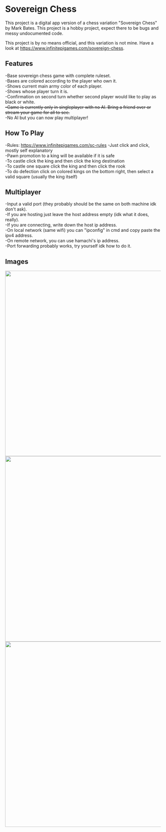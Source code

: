 # Sovereign Chess

This project is a digital app version of a chess variation "Sovereign Chess" by Mark Bates. This project is a hobby project, expect there to be bugs and messy undocumented code.

This project is by no means official, and this variation is not mine. Have a look at https://www.infinitepigames.com/sovereign-chess.

## Features
-Base sovereign chess game with complete ruleset.  
-Bases are colored according to the player who own it.  
-Shows current main army color of each player.  
-Shows whose player turn it is.  
-Confirmation on second turn whether second player would like to play as black or white.  
~~-Game is currently only in singleplayer with no AI. Bring a friend over or stream your game for all to see.~~  
-No AI but you can now play multiplayer!

## How To Play
-Rules: https://www.infinitepigames.com/sc-rules
-Just click and click, mostly self explanatory  
-Pawn promotion to a king will be available if it is safe  
-To castle click the king and then click the king destination  
-To castle one square click the king and then click the rook  
-To do defection click on colored kings on the bottom right, then select a valid square (usually the king itself)  

## Multiplayer
-Input a valid port (they probably should be the same on both machine idk don't ask).  
-If you are hosting just leave the host address empty (idk what it does, really).  
-If you are connecting, write down the host ip address.  
-On local network (same wifi) you can "ipconfig" in cmd and copy paste the ipv4 address.  
-On remote network, you can use hamachi's ip address.  
-Port forwarding probably works, try yourself idk how to do it.

## Images
<img src="https://i.imgur.com/8TsV77Z.png" width="600" />
<img src="https://i.imgur.com/vCSwhJX.png" width="600" />
<img src="https://i.imgur.com/GDuTJ3H.png" width="600" />
